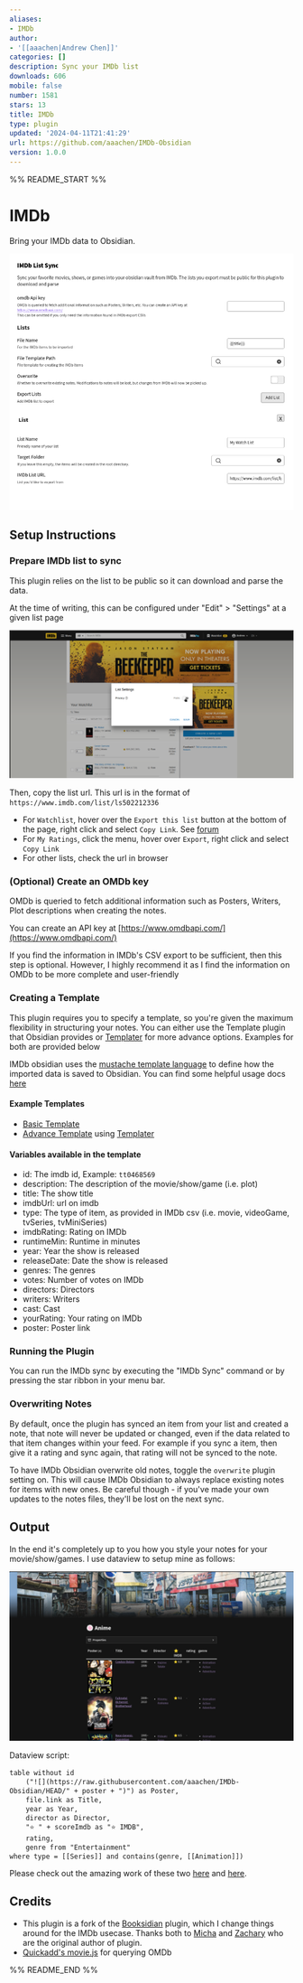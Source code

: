 ```yaml
---
aliases:
- IMDb
author:
- '[[aaachen|Andrew Chen]]'
categories: []
description: Sync your IMDb list
downloads: 606
mobile: false
number: 1581
stars: 13
title: IMDb
type: plugin
updated: '2024-04-11T21:41:29'
url: https://github.com/aaachen/IMDb-Obsidian
version: 1.0.0
---
```


%% README_START %%

# IMDb

Bring your IMDb data to Obsidian.

![](https://raw.githubusercontent.com/aaachen/IMDb-Obsidian/main/readme/plugin-view.png)

## Setup Instructions

### Prepare IMDb list to sync

This plugin relies on the list to be public so it can download and parse the
data.

At the time of writing, this can be configured under "Edit" > "Settings" at a
given list page

![](https://raw.githubusercontent.com/aaachen/IMDb-Obsidian/main/readme/list-privacy.png)

Then, copy the list url. This url is in the format of `https://www.imdb.com/list/ls502212336`

- For `Watchlist`, hover over the `Export this list` button at
  the bottom of the page, right click and select `Copy Link`. See
  [forum](https://community-imdb.sprinklr.com/conversations/imdbcom/how-to-export-watchlist/61be41d2add924150d1748de)
- For `My Ratings`, click the menu, hover over `Export`, right click and select `Copy Link`
- For other lists, check the url in browser

### (Optional) Create an OMDb key

OMDb is queried to fetch additional information such as Posters, Writers, Plot
descriptions when creating the notes.

You can create an API key at
[https://www.omdbapi.com/](https://www.omdbapi.com/)

If you find the information in IMDb's CSV export to be sufficient, then this
step is optional. However, I highly recommend it as I find the information on
OMDb to be more complete and user-friendly

### Creating a Template

This plugin requires you to specify a template, so you're given the maximum
flexibility in structuring your notes. You can either use the Template plugin
that Obsidian provides or [Templater](https://github.com/SilentVoid13/Templater)
for more advance options. Examples for both are provided below

IMDb obsidian uses the [mustache template language](https://mustache.github.io/)
to define how the imported data is saved to Obsidian. You can find some helpful
usage docs
[here](https://docs.omnivore.app/integrations/obsidian.html#mustache-template-language)

#### Example Templates

- [Basic Template](https://raw.githubusercontent.com/aaachen/IMDb-Obsidian/main/readme/IMDB%20Plugin%20-%20Basic%20Template.md) 
- [Advance Template](https://raw.githubusercontent.com/aaachen/IMDb-Obsidian/main/readme/IMDB%20Plugin%20-%20Advance%20Template.md) using [Templater](https://github.com/SilentVoid13/Templater)

#### Variables available in the template

- id: The imdb id, Example: `tt0468569`
- description: The description of the movie/show/game (i.e. plot)
- title: The show title
- imdbUrl: url on imdb
- type: The type of item, as provided in IMDb csv (i.e. movie, videoGame, tvSeries, tvMiniSeries)
- imdbRating: Rating on IMDb
- runtimeMin: Runtime in minutes
- year: Year the show is released
- releaseDate: Date the show is released
- genres: The genres
- votes: Number of votes on IMDb
- directors: Directors
- writers: Writers
- cast: Cast
- yourRating: Your rating on IMDb
- poster: Poster link

### Running the Plugin

You can run the IMDb sync by executing the "IMDb Sync" command or by pressing
the star ribbon in your menu bar.

### Overwriting Notes

By default, once the plugin has synced an item from your list and created a
note, that note will never be updated or changed, even if the data related to
that item changes within your feed. For example if you sync a item, then give it
a rating and sync again, that rating will not be synced to the note.

To have IMDb Obsidian overwrite old notes, toggle the `overwrite` plugin setting
on. This will cause IMDb Obsidian to always replace existing notes for items
with new ones. Be careful though - if you've made your own updates to the notes
files, they'll be lost on the next sync.

## Output

In the end it's completely up to you how you style your notes for your
movie/show/games. I use dataview to setup mine as follows:

![](https://raw.githubusercontent.com/aaachen/IMDb-Obsidian/main/readme/my-imdb-setup.png)

Dataview script:

```dataview
table without id
	("![](https://raw.githubusercontent.com/aaachen/IMDb-Obsidian/HEAD/" + poster + ")") as Poster, 
	file.link as Title, 
	year as Year, 
	director as Director, 
	"⭐ " + scoreImdb as "⭐ IMDB", 
	rating, 
	genre from "Entertainment"
where type = [[Series]] and contains(genre, [[Animation]])
```

Please check out the amazing work of these two
[here](https://github.com/blacksmithgu/obsidian-dataview) and
[here](https://github.com/kepano/obsidian-minimal).

## Credits

- This plugin is a fork of the
  [Booksidian](https://github.com/MichaBrugger/booksidian_plugin) plugin, which I change things around for the IMDb usecase. Thanks both to
  [Micha](https://github.com/MichaBrugger) and
  [Zachary](https://github.com/zacharyw) who are the original author of plugin.
- [Quickadd's movie.js](https://github.com/chhoumann/quickadd/blob/master/docs/docs/Examples/Attachments/movies.js)
  for querying OMDb


%% README_END %%